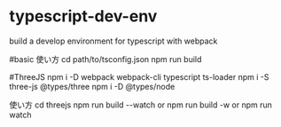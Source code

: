 # typescript-dev-env
build a develop environment for typescript with webpack

#basic
使い方
cd path/to/tsconfig.json
npm run build

#ThreeJS
npm i -D webpack webpack-cli typescript ts-loader
npm i -S three-js @types/three
npm i -D @types/node

使い方
cd threejs
npm run build --watch
or
npm run build -w
or
npm run watch